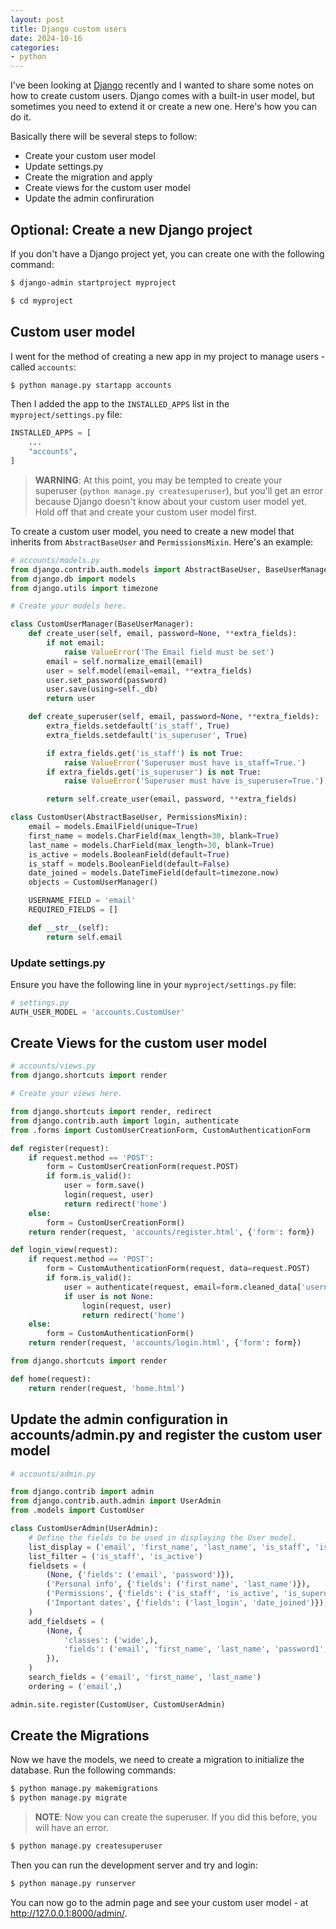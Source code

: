 ```yaml
---
layout: post
title: Django custom users
date: 2024-10-16
categories:
- python
---
```


I've been looking at [Django](https://www.djangoproject.com/) recently and I wanted to share some notes on how to create custom users. Django comes with a built-in user model, but sometimes you need to extend it or create a new one. Here's how you can do it.

Basically there will be several steps to follow:
 - Create your custom user model
 - Update settings.py
 - Create the migration and apply
 - Create views for the custom user model
 - Update the admin confiruration

## Optional: Create a new Django project

If you don't have a Django project yet, you can create one with the following command:

```bash
$ django-admin startproject myproject
```

```bash
$ cd myproject
```

## Custom user model

I went for the method of creating a new app in my project to manage users - called ```accounts```:

```bash
$ python manage.py startapp accounts
```

Then I added the app to the `INSTALLED_APPS` list in the `myproject/settings.py` file:

```python
INSTALLED_APPS = [
    ...
    "accounts",
]
```


> **WARNING**: At this point, you may be tempted to create your superuser (```python manage.py createsuperuser```), but you'll get an error because Django doesn't know about your custom user model yet. Hold off that and create your custom user model first.

To create a custom user model, you need to create a new model that inherits from `AbstractBaseUser` and `PermissionsMixin`. Here's an example:

```python
# accounts/models.py
from django.contrib.auth.models import AbstractBaseUser, BaseUserManager, PermissionsMixin
from django.db import models
from django.utils import timezone

# Create your models here.

class CustomUserManager(BaseUserManager):
    def create_user(self, email, password=None, **extra_fields):
        if not email:
            raise ValueError('The Email field must be set')
        email = self.normalize_email(email)
        user = self.model(email=email, **extra_fields)
        user.set_password(password)
        user.save(using=self._db)
        return user

    def create_superuser(self, email, password=None, **extra_fields):
        extra_fields.setdefault('is_staff', True)
        extra_fields.setdefault('is_superuser', True)

        if extra_fields.get('is_staff') is not True:
            raise ValueError('Superuser must have is_staff=True.')
        if extra_fields.get('is_superuser') is not True:
            raise ValueError('Superuser must have is_superuser=True.')

        return self.create_user(email, password, **extra_fields)

class CustomUser(AbstractBaseUser, PermissionsMixin):
    email = models.EmailField(unique=True)
    first_name = models.CharField(max_length=30, blank=True)
    last_name = models.CharField(max_length=30, blank=True)
    is_active = models.BooleanField(default=True)
    is_staff = models.BooleanField(default=False)
    date_joined = models.DateTimeField(default=timezone.now)
    objects = CustomUserManager()

    USERNAME_FIELD = 'email'
    REQUIRED_FIELDS = []

    def __str__(self):
        return self.email
```

### Update settings.py

Ensure you have the following line in your `myproject/settings.py` file:

```python
# settings.py
AUTH_USER_MODEL = 'accounts.CustomUser'
```

## Create Views for the custom user model

```python
# accounts/views.py
from django.shortcuts import render

# Create your views here.

from django.shortcuts import render, redirect
from django.contrib.auth import login, authenticate
from .forms import CustomUserCreationForm, CustomAuthenticationForm

def register(request):
    if request.method == 'POST':
        form = CustomUserCreationForm(request.POST)
        if form.is_valid():
            user = form.save()
            login(request, user)
            return redirect('home')
    else:
        form = CustomUserCreationForm()
    return render(request, 'accounts/register.html', {'form': form})

def login_view(request):
    if request.method == 'POST':
        form = CustomAuthenticationForm(request, data=request.POST)
        if form.is_valid():
            user = authenticate(request, email=form.cleaned_data['username'], password=form.cleaned_data['password'])
            if user is not None:
                login(request, user)
                return redirect('home')
    else:
        form = CustomAuthenticationForm()
    return render(request, 'accounts/login.html', {'form': form})

from django.shortcuts import render

def home(request):
    return render(request, 'home.html')
```

## Update the admin configuration in accounts/admin.py and register the custom user model
```python
# accounts/admin.py

from django.contrib import admin
from django.contrib.auth.admin import UserAdmin
from .models import CustomUser

class CustomUserAdmin(UserAdmin):
    # Define the fields to be used in displaying the User model.
    list_display = ('email', 'first_name', 'last_name', 'is_staff', 'is_active')
    list_filter = ('is_staff', 'is_active')
    fieldsets = (
        (None, {'fields': ('email', 'password')}),
        ('Personal info', {'fields': ('first_name', 'last_name')}),
        ('Permissions', {'fields': ('is_staff', 'is_active', 'is_superuser', 'groups', 'user_permissions')}),
        ('Important dates', {'fields': ('last_login', 'date_joined')}),
    )
    add_fieldsets = (
        (None, {
            'classes': ('wide',),
            'fields': ('email', 'first_name', 'last_name', 'password1', 'password2', 'is_staff', 'is_active'),
        }),
    )
    search_fields = ('email', 'first_name', 'last_name')
    ordering = ('email',)

admin.site.register(CustomUser, CustomUserAdmin)
```

## Create the Migrations

Now we have the models, we need to create a migration to initialize the database. Run the following commands:

```bash
$ python manage.py makemigrations
$ python manage.py migrate
```

> **NOTE**: Now you can create the superuser. If you did this before, you will have an error.

```bash
$ python manage.py createsuperuser
```

Then you can run the development server and try and login:

```bash
$ python manage.py runserver
```

You can now go to the admin page and see your custom user model - at http://127.0.0.1:8000/admin/. 


